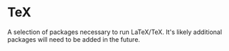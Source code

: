 # TeX

A selection of packages necessary to run LaTeX/TeX. It's likely additional packages will need to
be added in the future.